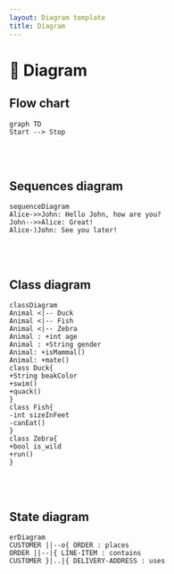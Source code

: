 ```yaml
---
layout: Diagram template
title: Diagram
---
```


# :triangular_flag_on_post: Diagram

## Flow chart

```mermaid
graph TD
Start --> Stop
```
<br><br>

## Sequences diagram
```mermaid
sequenceDiagram
Alice->>John: Hello John, how are you?
John-->>Alice: Great!
Alice-)John: See you later!
```
<br><br>

## Class diagram
```mermaid
classDiagram
Animal <|-- Duck
Animal <|-- Fish
Animal <|-- Zebra
Animal : +int age
Animal : +String gender
Animal: +isMammal()
Animal: +mate()
class Duck{
+String beakColor
+swim()
+quack()
}
class Fish{
-int sizeInFeet
-canEat()
}
class Zebra{
+bool is_wild
+run()
}

```
<br><br>

## State diagram
```mermaid
erDiagram
CUSTOMER ||--o{ ORDER : places
ORDER ||--|{ LINE-ITEM : contains
CUSTOMER }|..|{ DELIVERY-ADDRESS : uses
```